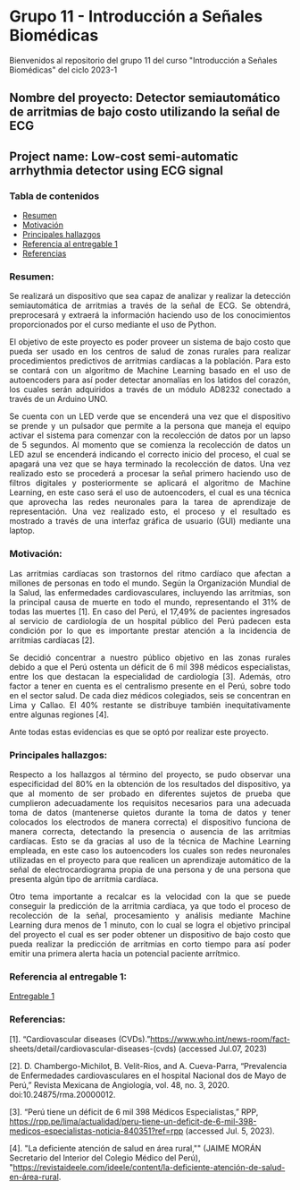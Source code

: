 # Grupo 11 - Introducción a Señales Biomédicas
Bienvenidos al repositorio del grupo 11 del curso "Introducción a Señales Biomédicas" del ciclo 2023-1

## Nombre del proyecto: Detector semiautomático de arritmias de bajo costo utilizando la señal de ECG
## Project name: Low-cost semi-automatic arrhythmia detector using ECG signal




### Tabla de contenidos
- [Resumen](https://github.com/jorgemedina2804/Grupo-11-Introduccion-a-Senhales-Biomedica/tree/main#resumen)
- [Motivación](https://github.com/jorgemedina2804/Grupo-11-Introduccion-a-Senhales-Biomedica/tree/main#motivaci%C3%B3n)
- [Principales hallazgos](https://github.com/jorgemedina2804/Grupo-11-Introduccion-a-Senhales-Biomedica/tree/main#principales-hallazgos)
- [Referencia al entregable 1](https://github.com/jorgemedina2804/Grupo-11-Introduccion-a-Senhales-Biomedica/blob/main/README.md#referencia-al-entregable-1)
- [Referencias](https://github.com/jorgemedina2804/Grupo-11-Introduccion-a-Senhales-Biomedica/blob/main/README.md#referencias)

### Resumen:
<p align="justify">
Se realizará un dispositivo que sea capaz de analizar y realizar la detección semiautomática de arritmias a través de la señal de ECG. Se obtendrá, preprocesará y extraerá la información haciendo uso de los conocimientos proporcionados por el curso mediante el uso de Python.
<p align="justify">
El objetivo de este proyecto es poder proveer un sistema de bajo costo que pueda ser usado en los centros de salud de zonas rurales para realizar procedimientos predictivos de arritmias cardíacas a la población. Para esto se contará con un algoritmo de Machine Learning basado en el uso de autoencoders para así poder detectar anomalías en los latidos del corazón, los cuales serán adquiridos a través de un módulo AD8232 conectado a través de un Arduino UNO. 
<p align="justify">
Se cuenta con un LED verde que se encenderá una vez que el dispositivo se prende y un pulsador que permite a la persona que maneja el equipo activar el sistema para comenzar con la recolección de datos por un lapso de 5 segundos. Al momento que se comienza la recolección de datos un LED azul se encenderá indicando el correcto inicio del proceso, el cual se apagará una vez que se haya terminado la recolección de datos. Una vez realizado esto se procederá a procesar la señal primero haciendo uso de filtros digitales y posteriormente se aplicará el algoritmo de Machine Learning, en este caso será el uso de autoencoders, el cual es una técnica que aprovecha las redes neuronales para la tarea de aprendizaje de representación. Una vez realizado esto, el proceso y el resultado es mostrado a través de una interfaz gráfica de usuario (GUI) mediante una laptop. 




### Motivación:
<p align="justify">
Las arritmias cardíacas son trastornos del ritmo cardíaco que afectan a millones de personas en todo el mundo. Según la Organización Mundial de la Salud, las enfermedades cardiovasculares, incluyendo las arritmias, son la principal causa de muerte en todo el mundo, representando el 31% de todas las muertes [1]. En caso del Perú, el 17,49% de pacientes ingresados al servicio de cardiología de un hospital público del Perú padecen esta condición por lo que es importante prestar atención a la incidencia de arritmias cardíacas [2]. 
<p align="justify">
Se decidió concentrar a nuestro público objetivo en las zonas rurales debido a que el Perú ostenta un déficit de 6 mil 398 médicos especialistas, entre los que destacan la especialidad de cardiología [3]. Además, otro factor a tener en cuenta es el centralismo presente en el Perú, sobre todo en el sector salud. De cada diez médicos colegiados, seis se concentran en Lima y Callao. El 40% restante se distribuye también inequitativamente entre algunas regiones [4]. 

Ante todas estas evidencias es que se optó por realizar este proyecto. 


### Principales hallazgos:
<p align="justify">
Respecto a los hallazgos al término del proyecto, se pudo observar una especificidad del 80% en la obtención de los resultados del dispositivo, ya que al momento de ser probado en diferentes sujetos de prueba que cumplieron adecuadamente los requisitos necesarios para una adecuada toma de datos (mantenerse quietos durante la toma de datos y tener colocados los electrodos de manera correcta) el dispositivo funciona de manera correcta, detectando la presencia o ausencia de las arritmias cardíacas. Esto se da gracias al uso de la técnica de Machine Learning empleada, en este caso los autoencoders los cuales son redes neuronales utilizadas en el proyecto para que realicen un aprendizaje automático de la señal de electrocardiograma propia de una persona y de una persona que presenta algún tipo de arritmia cardíaca. 
<p align="justify">
Otro tema importante a recalcar es la velocidad con la que se puede conseguir la predicción de la arritmia cardíaca, ya que todo el proceso de recolección de la señal, procesamiento y análisis mediante Machine Learning dura menos de 1 minuto, con lo cual se logra el objetivo principal del proyecto el cual es ser poder obtener un dispositivo de bajo costo que pueda realizar la predicción de arritmias en corto tiempo para así poder emitir una primera alerta hacia un potencial paciente arrítmico. 


### Referencia al entregable 1:
[Entregable 1](https://github.com/jorgemedina2804/Grupo-11-Introduccion-a-Senhales-Biomedica/blob/main/ISB/Laboratorios/L1_Sobre%20Nosotros/L1.md)

### Referencias:
[1]. “Cardiovascular diseases (CVDs).”https://www.who.int/news-room/fact-
sheets/detail/cardiovascular-diseases-(cvds) (accessed Jul.07, 2023)

[2]. D. Chambergo-Michilot, B. Velit-Rios, and A. Cueva-Parra, “Prevalencia de Enfermedades cardiovasculares en el hospital Nacional dos de Mayo de Perú,” Revista Mexicana de Angiología, vol. 48, no. 3, 2020. doi:10.24875/rma.20000012.

[3]. “Perú tiene un déficit de 6 mil 398 Médicos Especialistas,” RPP, https://rpp.pe/lima/actualidad/peru-tiene-un-deficit-de-6-mil-398-medicos-especialistas-noticia-840351?ref=rpp (accessed Jul. 5, 2023).

[4]. "La deficiente atención de salud en área rural,"" (JAIME MORÁN Secretario del Interior del Colegio Médico del Perú),
"https://revistaideele.com/ideele/content/la-deficiente-atención-de-salud-en-área-rural.
